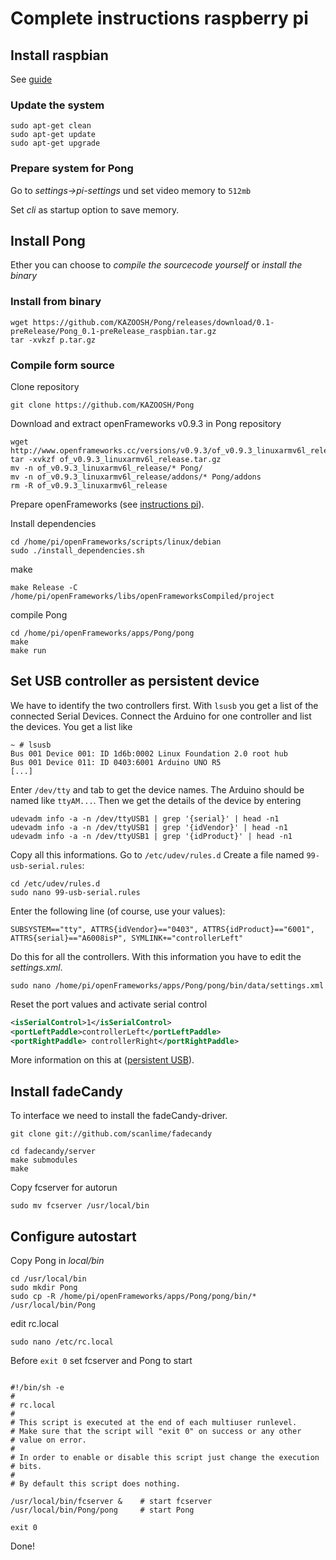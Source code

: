 # Complete instructions raspberry pi


## Install raspbian

See [guide](https://www.raspberrypi.org/documentation/installation/installing-images/)

### Update the system

```
sudo apt-get clean
sudo apt-get update
sudo apt-get upgrade
```

### Prepare system for Pong

Go to *settings->pi-settings* und set video memory to ```512mb```

Set *cli* as startup option to save memory.

## Install Pong

Ether you can choose to *compile the sourcecode yourself* or *install the binary*

### Install from binary

```
wget https://github.com/KAZOOSH/Pong/releases/download/0.1-preRelease/Pong_0.1-preRelease_raspbian.tar.gz
tar -xvkzf p.tar.gz
```


### Compile form source

Clone repository

```
git clone https://github.com/KAZOOSH/Pong
```

Download and extract openFrameworks v0.9.3 in Pong repository

```
wget http://www.openframeworks.cc/versions/v0.9.3/of_v0.9.3_linuxarmv6l_release.tar.gz
tar -xvkzf of_v0.9.3_linuxarmv6l_release.tar.gz
mv -n of_v0.9.3_linuxarmv6l_release/* Pong/
mv -n of_v0.9.3_linuxarmv6l_release/addons/* Pong/addons
rm -R of_v0.9.3_linuxarmv6l_release
```

Prepare openFrameworks (see [instructions pi](http://openframeworks.cc/setup/raspberrypi/)).

Install dependencies

```
cd /home/pi/openFrameworks/scripts/linux/debian
sudo ./install_dependencies.sh
```

make

```
make Release -C /home/pi/openFrameworks/libs/openFrameworksCompiled/project
```

compile Pong

```
cd /home/pi/openFrameworks/apps/Pong/pong
make
make run
```

## Set USB controller as persistent device 

We have to identify the two controllers first. With ```lsusb``` you get a list of the connected Serial Devices. Connect the Arduino for one controller and list the devices. You get a list like

```
~ # lsusb
Bus 001 Device 001: ID 1d6b:0002 Linux Foundation 2.0 root hub
Bus 001 Device 011: ID 0403:6001 Arduino UNO R5
[...]
```

Enter ```/dev/tty``` and tab to get the device names. The Arduino should be named like ```ttyAM...```. Then we get the details of the device by entering

```
udevadm info -a -n /dev/ttyUSB1 | grep '{serial}' | head -n1
udevadm info -a -n /dev/ttyUSB1 | grep '{idVendor}' | head -n1
udevadm info -a -n /dev/ttyUSB1 | grep '{idProduct}' | head -n1
```
Copy all this informations. Go to ```/etc/udev/rules.d``` Create a file named ```99-usb-serial.rules```: 

```
cd /etc/udev/rules.d
sudo nano 99-usb-serial.rules
```

Enter the following line (of course, use your values):

```
SUBSYSTEM=="tty", ATTRS{idVendor}=="0403", ATTRS{idProduct}=="6001", ATTRS{serial}=="A6008isP", SYMLINK+="controllerLeft"
```

Do this for all the controllers. With this information you have to edit the *settings.xml*.

```
sudo nano /home/pi/openFrameworks/apps/Pong/pong/bin/data/settings.xml
```

Reset the port values and activate serial control

```xml
<isSerialControl>1</isSerialControl>
<portLeftPaddle>controllerLeft</portLeftPaddle>
<portRightPaddle> controllerRight</portRightPaddle>
```

More information on this at ([persistent USB](http://hintshop.ludvig.co.nz/show/persistent-names-usb-serial-devices/)).

## Install fadeCandy

To interface we need to install the fadeCandy-driver.

```
git clone git://github.com/scanlime/fadecandy

cd fadecandy/server
make submodules
make
```

Copy fcserver for autorun

```
sudo mv fcserver /usr/local/bin
```

## Configure autostart

Copy Pong in *local/bin*

```
cd /usr/local/bin
sudo mkdir Pong
sudo cp -R /home/pi/openFrameworks/apps/Pong/pong/bin/* /usr/local/bin/Pong
```


edit rc.local

```
sudo nano /etc/rc.local
```

Before ```exit 0``` set fcserver and Pong to start

```

#!/bin/sh -e
#
# rc.local
#
# This script is executed at the end of each multiuser runlevel.
# Make sure that the script will "exit 0" on success or any other
# value on error.
#
# In order to enable or disable this script just change the execution
# bits.
#
# By default this script does nothing.
  
/usr/local/bin/fcserver &    # start fcserver  
/usr/local/bin/Pong/pong     # start Pong
  
exit 0
```

Done!






